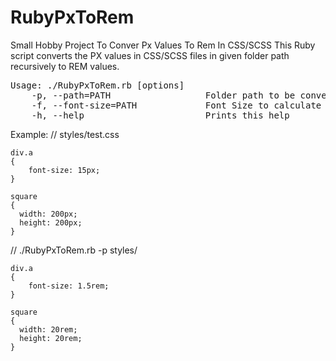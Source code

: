 # RubyPxToRem
Small Hobby Project To Conver Px Values To Rem In CSS/SCSS
This Ruby script converts the PX values in CSS/SCSS files in given folder path recursively to REM values.

<pre>Usage: ./RubyPxToRem.rb [options]
    -p, --path=PATH                  Folder path to be converted. Default value: &apos;cssFiles&apos; 
    -f, --font-size=PATH             Font Size to calculate Rem values. Calculation will be done as &lt;PX-VALUE&gt; / &lt;FONT-SIZE&gt;. Default value: &apos;10&apos;
    -h, --help                       Prints this help
</pre>


Example: 
  // styles/test.css
    
    div.a
    {
        font-size: 15px;
    }
    
    square 
    {
      width: 200px;
      height: 200px;
    }
    
   // ./RubyPxToRem.rb -p styles/  
     
    div.a
    {
        font-size: 1.5rem;
    }
    
    square 
    {
      width: 20rem;
      height: 20rem;
    }
  
  
  
